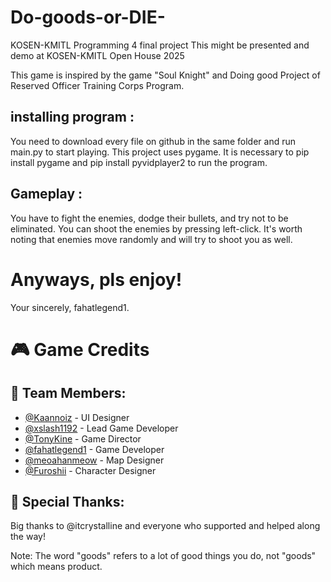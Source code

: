 # Do-goods-or-DIE-
KOSEN-KMITL Programming 4 final project
This might be presented and demo at KOSEN-KMITL Open House 2025

This game is inspired by the game "Soul Knight" and Doing good Project of Reserved Officer Training Corps Program.

## installing program : 
You need to download every file on github in the same folder and run main.py to start playing.
This project uses pygame. It is necessary to pip install pygame and pip install pyvidplayer2 to run the program.

## Gameplay :
You have to fight the enemies, dodge their bullets, and try not to be eliminated.
You can shoot the enemies by pressing left-click.
It's worth noting that enemies move randomly and will try to shoot you as well.

# Anyways, pls enjoy!

Your sincerely, fahatlegend1.

# 🎮 Game Credits

## 👥 Team Members:
- [@Kaannoiz](https://github.com/Kaannoiz) - UI Designer
- [@xslash1192](https://github.com/xslash1192) - Lead Game Developer
- [@TonyKine](https://github.com/TonyKine) - Game Director
- [@fahatlegend1](https://github.com/fahatlegend1) - Game Developer
- [@meoahanmeow](https://github.com/meoahanmeow) - Map Designer
- [@Furoshii](https://github.com/Furoshii) - Character Designer

## 📢 Special Thanks:
Big thanks to @itcrystalline and everyone who supported and helped along the way!

Note: The word "goods" refers to a lot of good things you do, not "goods" which means product.
